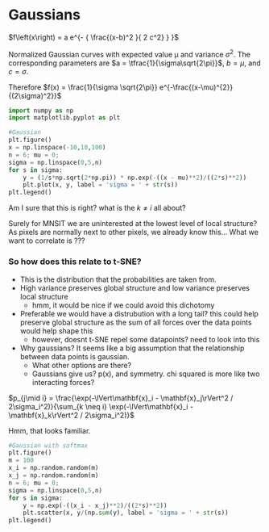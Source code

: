 # Gaussians

$f\left(x\right) = a e^{- { \frac{(x-b)^2 }{ 2 c^2} } }$

Normalized Gaussian curves with expected value μ and variance $\sigma^2$. The corresponding parameters are $a = \tfrac{1}{\sigma\sqrt{2\pi}}$, $b = \mu$, and $c = \sigma$.

Therefore $f(x) = \frac{1}{\sigma \sqrt{2\pi}} e^{-\frac{(x-\mu)^{2}}{(2\sigma)^2}}$


```python
import numpy as np
import matplotlib.pyplot as plt

#Gaussian
plt.figure()
x = np.linspace(-10,10,100)
n = 6; mu = 0;
sigma = np.linspace(0,5,n)
for s in sigma:
	y = (1/s*np.sqrt(2*np.pi)) * np.exp(-((x - mu)**2)/((2*s)**2))
	plt.plot(x, y, label = 'sigma = ' + str(s))
plt.legend()

```
Am I sure that this is right? what is the $k \neq i$ all about?


Surely for MNSIT we are uninterested at the lowest level of local structure? As pixels are normally next to other pixels, we already know this... What we want to correlate is ???


### So how does this relate to t-SNE?
* This is the distribution that the probabilities are taken from. 
* High variance preserves global structure and low variance preserves local structure
	* hmm, it would be nice if we could avoid this dichotomy
* Preferable we would have a distrubution with a long tail? this could help preserve global structure as the sum of all forces over the data points would help shape this
	* however, doesnt t-SNE repel some datapoints? need to look into this
*  Why gaussians? It seems like a big assumption that the relationship between data points is gaussian.
	* What other options are there? 
	* Gaussians give us? p(x), and symmetry. chi squared is more like two interacting forces? 

$p_{j\mid i} = \frac{\exp(-\lVert\mathbf{x}_i - \mathbf{x}_j\rVert^2 / 2\sigma_i^2)}{\sum_{k \neq i} \exp(-\lVert\mathbf{x}_i - \mathbf{x}_k\rVert^2 / 2\sigma_i^2)}$

Hmm, that looks familiar.


```python
#Gaussian with softmax
plt.figure()
m = 100
x_i = np.random.random(m)
x_j = np.random.random(m)
n = 6; mu = 0;
sigma = np.linspace(0,5,n)
for s in sigma:
	y = np.exp(-((x_i - x_j)**2)/((2*s)**2))
	plt.scatter(x, y/(np.sum(y), label = 'sigma = ' + str(s))
plt.legend()
```
